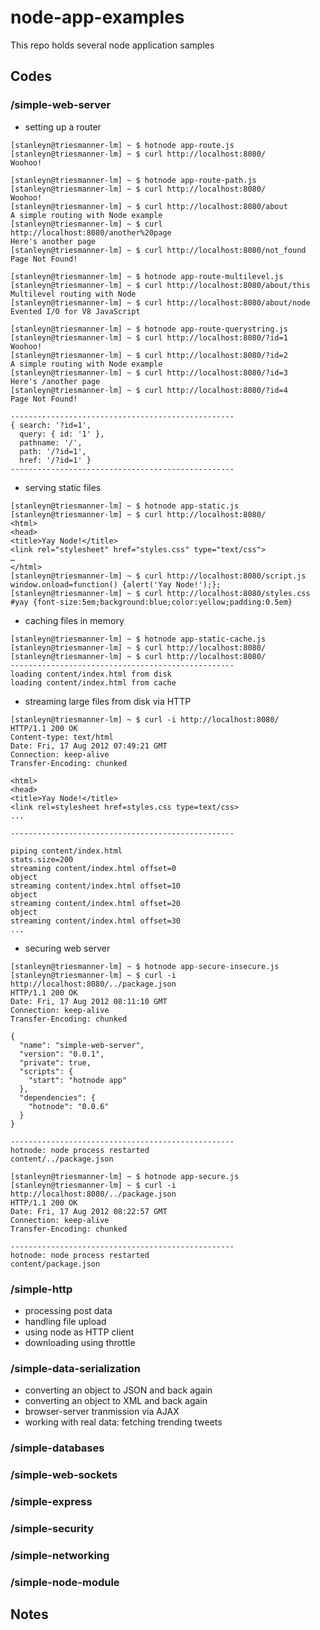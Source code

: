 node-app-examples
=================

This repo holds several node application samples

## Codes

### /simple-web-server
 * setting up a router

```
[stanleyn@triesmanner-lm] ~ $ hotnode app-route.js
[stanleyn@triesmanner-lm] ~ $ curl http://localhost:8080/
Woohoo!
```
```
[stanleyn@triesmanner-lm] ~ $ hotnode app-route-path.js
[stanleyn@triesmanner-lm] ~ $ curl http://localhost:8080/
Woohoo!
[stanleyn@triesmanner-lm] ~ $ curl http://localhost:8080/about
A simple routing with Node example
[stanleyn@triesmanner-lm] ~ $ curl http://localhost:8080/another%20page
Here's another page
[stanleyn@triesmanner-lm] ~ $ curl http://localhost:8080/not_found
Page Not Found!
```
```
[stanleyn@triesmanner-lm] ~ $ hotnode app-route-multilevel.js 
[stanleyn@triesmanner-lm] ~ $ curl http://localhost:8080/about/this
Multilevel routing with Node
[stanleyn@triesmanner-lm] ~ $ curl http://localhost:8080/about/node
Evented I/O for V8 JavaScript
```
```
[stanleyn@triesmanner-lm] ~ $ hotnode app-route-querystring.js
[stanleyn@triesmanner-lm] ~ $ curl http://localhost:8080/?id=1
Woohoo!
[stanleyn@triesmanner-lm] ~ $ curl http://localhost:8080/?id=2
A simple routing with Node example
[stanleyn@triesmanner-lm] ~ $ curl http://localhost:8080/?id=3
Here's /another page
[stanleyn@triesmanner-lm] ~ $ curl http://localhost:8080/?id=4
Page Not Found!

--------------------------------------------------
{ search: '?id=1',
  query: { id: '1' },
  pathname: '/',
  path: '/?id=1',
  href: '/?id=1' }
--------------------------------------------------  
```

 * serving static files

```
[stanleyn@triesmanner-lm] ~ $ hotnode app-static.js 
[stanleyn@triesmanner-lm] ~ $ curl http://localhost:8080/
<html>
<head>
<title>Yay Node!</title>
<link rel="stylesheet" href="styles.css" type="text/css">
…
</html>
[stanleyn@triesmanner-lm] ~ $ curl http://localhost:8080/script.js
window.onload=function() {alert('Yay Node!');};
[stanleyn@triesmanner-lm] ~ $ curl http://localhost:8080/styles.css
#yay {font-size:5em;background:blue;color:yellow;padding:0.5em}
```

 * caching files in memory

```
[stanleyn@triesmanner-lm] ~ $ hotnode app-static-cache.js 
[stanleyn@triesmanner-lm] ~ $ curl http://localhost:8080/
[stanleyn@triesmanner-lm] ~ $ curl http://localhost:8080/
--------------------------------------------------  
loading content/index.html from disk
loading content/index.html from cache
``` 
 
 * streaming large files from disk via HTTP

```
[stanleyn@triesmanner-lm] ~ $ curl -i http://localhost:8080/
HTTP/1.1 200 OK
Content-type: text/html
Date: Fri, 17 Aug 2012 07:49:21 GMT
Connection: keep-alive
Transfer-Encoding: chunked

<html>
<head>
<title>Yay Node!</title>
<link rel=stylesheet href=styles.css type=text/css>
...

--------------------------------------------------

piping content/index.html
stats.size=200
streaming content/index.html offset=0
object
streaming content/index.html offset=10
object
streaming content/index.html offset=20
object
streaming content/index.html offset=30
...
```

 * securing web server

```
[stanleyn@triesmanner-lm] ~ $ hotnode app-secure-insecure.js 
[stanleyn@triesmanner-lm] ~ $ curl -i http://localhost:8080/../package.json
HTTP/1.1 200 OK
Date: Fri, 17 Aug 2012 08:11:10 GMT
Connection: keep-alive
Transfer-Encoding: chunked

{
  "name": "simple-web-server",
  "version": "0.0.1",
  "private": true,
  "scripts": {
    "start": "hotnode app"
  },
  "dependencies": {
    "hotnode": "0.0.6"
  }
}

--------------------------------------------------
hotnode: node process restarted
content/../package.json
```
```
[stanleyn@triesmanner-lm] ~ $ hotnode app-secure.js 
[stanleyn@triesmanner-lm] ~ $ curl -i http://localhost:8080/../package.json
HTTP/1.1 200 OK
Date: Fri, 17 Aug 2012 08:22:57 GMT
Connection: keep-alive
Transfer-Encoding: chunked

--------------------------------------------------
hotnode: node process restarted
content/package.json
```
	
### /simple-http

* processing post data
* handling file upload
* using node as HTTP client
* downloading using throttle

### /simple-data-serialization

* converting an object to JSON and back again
* converting an object to XML and back again
* browser-server tranmission via AJAX
* working with real data: fetching trending tweets

### /simple-databases
### /simple-web-sockets
### /simple-express
### /simple-security
### /simple-networking
### /simple-node-module

## Notes